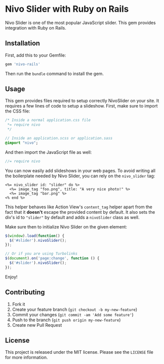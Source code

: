 # Nivo Slider with Ruby on Rails

Nivo Slider is one of the most popular JavaScript slider. This gem provides
integration with Ruby on Rails.

## Installation

First, add this to your Gemfile:

~~~ruby
gem 'nivo-rails'
~~~

Then run the `bundle` command to install the gem.

## Usage

This gem provides files required to setup correctly NivoSlider on your site.
It requires a few lines of code to setup a slideshow. First, make sure to
import the CSS file:

~~~css
/* Inside a normal application.css file
 *= require nivo
 */
~~~

~~~sass
// Inside an application.scss or application.sass
@import "nivo";
~~~

And then import the JavaScript file as well:

~~~javascript
//= require nivo
~~~

You can now easily add slideshows in your web pages. To avoid writing all the
boilerplate needed by Nivo Slider, you can rely on the `nivo_slider` tag:

~~~erb
<%= nivo_slider id: "slider" do %>
  <%= image_tag "foo.png", title: "A very nice photo!" %>
  <%= image_tag "bar.png" %>
<% end %>
~~~

This helper behaves like Action View's `content_tag` helper apart from the fact that
it **doesn't** escape the provided content by default. It also sets the div's id
to `"slider"` by default and adds a `nivoSlider` class as well.

Make sure then to initialize Nivo Slider on the given element:

~~~javascript
$(window).load(function() {
  $('#slider').nivoSlider();
});

// Or if you are using Turbolinks
$(document).on('page:change', function () {
  $('#slider').nivoSlider();
});
~~~

Enjoy!

## Contributing

1. Fork it
2. Create your feature branch (`git checkout -b my-new-feature`)
3. Commit your changes (`git commit -am 'Add some feature'`)
4. Push to the branch (`git push origin my-new-feature`)
5. Create new Pull Request

## License

This project is released under the MIT license. Please see the `LICENSE` file for
more information.
